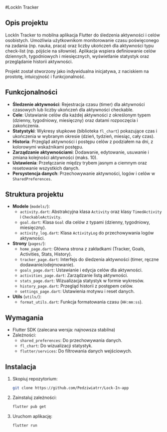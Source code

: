 #LockIn Tracker

## Opis projektu
LockIn Tracker to mobilna aplikacja Flutter do śledzenia aktywności i celów osobistych. Umożliwia użytkownikom monitorowanie czasu poświęconego na zadania (np. nauka, praca) oraz liczby ukończeń dla aktywności typu check-list (np. pójście na siłownie). Aplikacja wspiera definiowanie celów dziennych, tygodniowych i miesięcznych, wyświetlanie statystyk oraz przeglądanie historii aktywności.

Projekt został stworzony jako indywidualna inicjatywa, z naciskiem na prostotę, intuicyjność i funkcjonalność.

## Funkcjonalności
- **Śledzenie aktywności**: Rejestracja czasu (timer) dla aktywności czasowych lub liczby ukończeń dla aktywności checkable.
- **Cele**: Ustawianie celów dla każdej aktywności z określonym typem (dzienny, tygodniowy, miesięczny) oraz datami rozpoczęcia i zakończenia.
- **Statystyki**: Wykresy słupkowe (biblioteka `fl_chart`) pokazujące czas i ukończenia w wybranym okresie (dzień, tydzień, miesiąc, cały czas).
- **Historia**: Przegląd aktywności i postępu celów z podziałem na dni, z kolorowymi wskaźnikami postępu.
- **Zarządzanie aktywnościami**: Dodawanie, edytowanie, usuwanie i zmiana kolejności aktywności (maks. 10).
- **Ustawienia**: Przełączanie między trybem jasnym a ciemnym oraz resetowanie wszystkich danych.
- **Persystencja danych**: Przechowywanie aktywności, logów i celów w `SharedPreferences`.

## Struktura projektu
- **Modele** (`models/`):
    - `activity.dart`: Abstrakcyjna klasa `Activity` oraz klasy `TimedActivity` i `CheckableActivity`.
    - `goal.dart`: Klasa `Goal` dla celów z typami (dzienny, tygodniowy, miesięczny).
    - `activity_log.dart`: Klasa `ActivityLog` do przechowywania logów aktywności.
- **Strony** (`pages/`):
    - `home_page.dart`: Główna strona z zakładkami (Tracker, Goals, Activities, Stats, History).
    - `tracker_page.dart`: Interfejs do śledzenia aktywności (timer, ręczne dodawanie/odejmowanie).
    - `goals_page.dart`: Ustawianie i edycja celów dla aktywności.
    - `activities_page.dart`: Zarządzanie listą aktywności.
    - `stats_page.dart`: Wizualizacja statystyk w formie wykresów.
    - `history_page.dart`: Przegląd historii z postępem celów.
    - `settings_page.dart`: Ustawienia motywu i reset danych.
- **Utils** (`utils/`):
    - `format_utils.dart`: Funkcja formatowania czasu (`HH:mm:ss`).

## Wymagania
- Flutter SDK (zalecana wersja: najnowsza stabilna)
- Zależności:
    - `shared_preferences`: Do przechowywania danych.
    - `fl_chart`: Do wizualizacji statystyk.
    - `flutter/services`: Do filtrowania danych wejściowych.

## Instalacja
1. Skopiuj repozytorium:
   ```bash
   git clone https://github.com/Pedziwiatrr/Lock-In-app
   ```
2. Zainstaluj zależności:
   ```bash
   flutter pub get
   ```
3. Uruchom aplikację:
   ```bash
   flutter run
   ```
